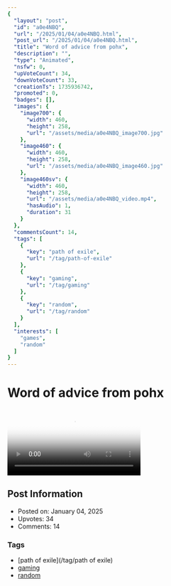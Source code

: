 ```yaml
---
{
  "layout": "post",
  "id": "a0e4NBQ",
  "url": "/2025/01/04/a0e4NBQ.html",
  "post_url": "/2025/01/04/a0e4NBQ.html",
  "title": "Word of advice from pohx",
  "description": "",
  "type": "Animated",
  "nsfw": 0,
  "upVoteCount": 34,
  "downVoteCount": 33,
  "creationTs": 1735936742,
  "promoted": 0,
  "badges": [],
  "images": {
    "image700": {
      "width": 460,
      "height": 258,
      "url": "/assets/media/a0e4NBQ_image700.jpg"
    },
    "image460": {
      "width": 460,
      "height": 258,
      "url": "/assets/media/a0e4NBQ_image460.jpg"
    },
    "image460sv": {
      "width": 460,
      "height": 258,
      "url": "/assets/media/a0e4NBQ_video.mp4",
      "hasAudio": 1,
      "duration": 31
    }
  },
  "commentsCount": 14,
  "tags": [
    {
      "key": "path of exile",
      "url": "/tag/path-of-exile"
    },
    {
      "key": "gaming",
      "url": "/tag/gaming"
    },
    {
      "key": "random",
      "url": "/tag/random"
    }
  ],
  "interests": [
    "games",
    "random"
  ]
}
---
```


# Word of advice from pohx

<video controls playsinline loop poster="/assets/media/a0e4NBQ_image460.jpg">
  <source src="/assets/media/a0e4NBQ_video.mp4" type="video/mp4">
  Your browser does not support the video tag.
</video>

## Post Information

- Posted on: January 04, 2025
- Upvotes: 34
- Comments: 14

### Tags

- [path of exile](/tag/path of exile)
- [gaming](/tag/gaming)
- [random](/tag/random)
